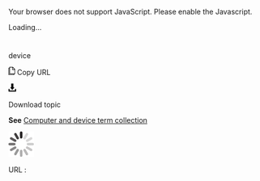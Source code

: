 Your browser does not support JavaScript. Please enable the Javascript.

Loading...

# 

device

![Copy URL](media/device/Copy.png)
Copy URL

![Download](media/device/Download.png)

Download topic

**See** [Computer and device term collection](https://worldready.cloudapp.net/Styleguide/Read?id=2700&topicid=26597)

![In progress](media/device/activity-large.gif)

URL :
